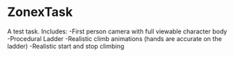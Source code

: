 # ZonexTask
A test task.
Includes:
-First person camera with full viewable character body
-Procedural Ladder
-Realistic climb animations (hands are accurate on the ladder)
-Realistic start and stop climbing
